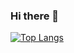 ### Hi there 👋

<!--
**SalmanHabeeb/SalmanHabeeb** is a ✨ _special_ ✨ repository because its `README.md` (this file) appears on your GitHub profile.

Here are some ideas to get you started:

- 🔭 I’m currently working on ...
- 🌱 I’m currently learning ...
- 👯 I’m looking to collaborate on ...
- 🤔 I’m looking for help with ...
- 💬 Ask me about ...
- 📫 How to reach me: ...
- 😄 Pronouns: ...
- ⚡ Fun fact: ...
-->

[![Top Langs](https://github-readme-stats.vercel.app/api/top-langs/?username=SalmanHabeeb&hide=css,html&exclude_repo=Stroke-predictor,Titanic,INR-Predictor&layout=donut&theme=tokyonight)](https://github.com/SalmanHabeeb/github-readme-stats)
